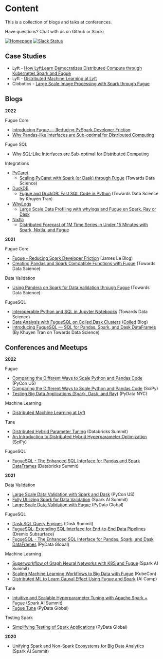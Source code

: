 # Content

This is a collection of blogs and talks at conferences.

Have questions? Chat with us on Github or Slack:

[![Homepage](https://img.shields.io/badge/fugue-source--code-red?logo=github)](https://github.com/fugue-project/fugue)
[![Slack Status](https://img.shields.io/badge/slack-join_chat-white.svg?logo=slack&style=social)](http://slack.fugue.ai)

## Case Studies

* Lyft - [How LyftLearn Democratizes Distributed Compute through Kubernetes Spark and Fugue](https://eng.lyft.com/how-lyftlearn-democratizes-distributed-compute-through-kubernetes-spark-and-fugue-c0875b97c3d9)
* Lyft - [Distributed Machine Learning at Lyft](https://www.youtube.com/watch?v=_IVyIOV0LgY)
* Clobotics - [Large Scale Image Processing with Spark through Fugue](https://medium.com/fugue-project/large-scale-image-processing-with-spark-through-fugue-e510b9813da8)

## Blogs

**2022**

Fugue Core

* [Introducing Fugue — Reducing PySpark Developer Friction](https://towardsdatascience.com/introducing-fugue-reducing-pyspark-developer-friction-a702230455de)
* [Why Pandas-like Interfaces are Sub-optimal for Distributed Computing](https://towardsdatascience.com/why-pandas-like-interfaces-are-sub-optimal-for-distributed-computing-322dacbce43?gi=cb919ef43b2b)

Fugue SQL
* [Why SQL-Like Interfaces are Sub-optimal for Distributed Computing](https://towardsdatascience.com/why-sql-like-interfaces-are-sub-optimal-for-distributed-computing-45f62224bab4)

Integrations

* [PyCaret](https://github.com/pycaret/pycaret)
  * [Scaling PyCaret with Spark (or Dask) through Fugue](https://medium.com/p/60bdc3ce133f) (Towards Data Science)
* [DuckDB](https://duckdb.org/)
  * [Fugue and DuckDB: Fast SQL Code in Python](https://towardsdatascience.com/fugue-and-duckdb-fast-sql-code-in-python-e2e2dfc0f8eb) (Towards Data Science by Khuyen Tran)
* [WhyLogs](https://github.com/whylabs/whylogs)
  * [Large Scale Data Profiling with whylogs and Fugue on Spark, Ray or Dask](https://kdykho.medium.com/large-scale-data-profiling-with-whylogs-and-fugue-on-spark-ray-or-dask-e6917f6e1621?source=user_profile---------1----------------------------)
* [Nixtla](https://github.com/Nixtla/statsforecast/)
  * [Distributed Forecast of 1M Time Series in Under 15 Minutes with Spark, Nixtla, and Fugue](https://towardsdatascience.com/distributed-forecast-of-1m-time-series-in-under-15-minutes-with-spark-nixtla-and-fugue-e9892da6fd5c)

**2021**

Fugue Core

* [Fugue - Reducing Spark Developer Friction](https://jameskle.com/writes/fugue) (James Le Blog)
* [Creating Pandas and Spark Compatible Functions with Fugue](https://towardsdatascience.com/creating-pandas-and-spark-compatible-functions-with-fugue-8617c0b3d3a8) (Towards Data Science)

Data Validation

* [Using Pandera on Spark for Data Validation through Fugue](https://towardsdatascience.com/using-pandera-on-spark-for-data-validation-through-fugue-72956f274793) (Towards Data Science)

FugueSQL

* [Interoperable Python and SQL in Jupyter Notebooks](https://towardsdatascience.com/interoperable-python-and-sql-in-jupyter-notebooks-86245e711352) (Towards Data Science)
* [Data Analysis with FugueSQL on Coiled Dask Clusters](https://coiled.io/data-analysis-with-fuguesql-on-coiled-dask-clusters/) ([Coiled](https://coiled.io/) Blog)
* [Introducing FugueSQL — SQL for Pandas, Spark, and Dask DataFrames](https://towardsdatascience.com/introducing-fuguesql-sql-for-pandas-spark-and-dask-dataframes-63d461a16b27) (By Khuyen Tran on Towards Data Science)


## Conferences and Meetups

**2022**

Fugue

* [Comparing the Different Ways to Scale Python and Pandas Code](https://www.youtube.com/watch?v=b3ae0m_XTys) (PyCon US)
* [Comparing the Different Ways to Scale Python and Pandas Code](https://www.youtube.com/watch?v=uyaIrVvBSW4) (SciPy)
* [Testing Big Data Applications (Spark, Dask, and Ray)](https://www.youtube.com/watch?v=yQHksEh1GCs&list=PLGVZCDnMOq0opPc5-dp6ZDCFvOqDBlUuv&index=37) (PyData NYC)

Machine Learning

* [Distributed Machine Learning at Lyft](https://www.youtube.com/watch?v=_IVyIOV0LgY)

Tune

* [Distributed Hybrid Parameter Tuning](https://www.youtube.com/watch?v=_GBjqskD8Qk) (Databricks Summit)
* [An Introduction to Distributed Hybrid Hyperparameter Optimization](https://www.youtube.com/watch?v=vj5Tsy_qM5g) (SciPy)

FugueSQL

* [FugueSQL - The Enhanced SQL Interface for Pandas and Spark DataFrames](https://www.youtube.com/watch?v=F9uzZh5dC0M) (Databricks Summit)

**2021**

Data Validation

* [Large Scale Data Validation with Spark and Dask](https://www.youtube.com/watch?v=2AdvBgjO_3Q) (PyCon US)
* [Fully Utilizing Spark for Data Validation](https://www.youtube.com/watch?v=f901OJrP5ls) (Spark AI Summit)
* [Large Scale Data Validation with Fugue](https://www.youtube.com/watch?v=fSASmPNW3vc) (PyData Global)

FugueSQL

* [Dask SQL Query Engines](https://www.youtube.com/watch?v=bQDN41Bc3bw) (Dask Summit)
* [FugueSQL: Extending SQL Interface for End-to-End Data Pipelines](https://www.dremio.com/subsurface/fugue-sql-extending-sql-interface-for-end-to-end-data-pipelines/) (Dremio Subsurface)
* [FugueSQL - The Enhanced SQL Interface for Pandas, Spark, and Dask DataFrames](https://www.youtube.com/watch?v=OBpnGYjNBBI) (PyData Global)

Machine Learning

* [Superworkflow of Graph Neural Networks with K8S and Fugue](https://www.youtube.com/watch?v=-aEZjQiqSFA) (Spark AI Summit)
* [Scaling Machine Learning Workflows to Big Data with Fugue](https://www.youtube.com/watch?v=fDIRMiwc0aA) (KubeCon)
* [Distributed ML to Learn Causal Effect Using Fugue and Spark](https://www.youtube.com/watch?v=dafU1SZs4iw) (AI Camp)

Tune

* [Intuitive and Scalable Hyperparameter Tuning with Apache Spark + Fugue](https://www.youtube.com/watch?v=JUretXiLtK0) (Spark AI Summit)
* [Fugue Tune](https://www.youtube.com/watch?v=MRa0ao4tfWc) (PyData Global)

Testing Spark

* [Simplifying Testing of Spark Applications](https://www.youtube.com/watch?v=_ieqg_soB3U) (PyData Global)

**2020**

* [Unifying Spark and Non-Spark Ecosystems for Big Data Analytics](https://www.youtube.com/watch?v=BBd4b2pMk0c) (Spark AI Summit)